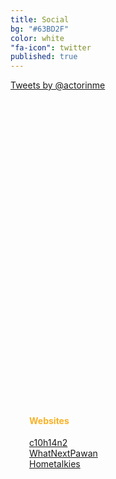 ```yaml
---
title: Social
bg: "#63BD2F"
color: white
"fa-icon": twitter
published: true
---
```



<div>

<div style="width:500px; height:500px;float:left">
<a class="twitter-timeline" href="https://twitter.com/actorinme" data-widget-id="531254831831191552">Tweets by @actorinme</a>
<script>!function(d,s,id){var js,fjs=d.getElementsByTagName(s)[0],p=/^http:/.test(d.location)?'http':'https';if(!d.getElementById(id)){js=d.createElement(s);js.id=id;js.src=p+"://platform.twitter.com/widgets.js";fjs.parentNode.insertBefore(js,fjs);}}(document,"script","twitter-wjs");</script>
</div>


<div  style="float: left; margin-left:30px;" class="fb-like-box" data-href="https://www.facebook.com/C10H14N2thefilm" data-colorscheme="dark" data-show-faces="true" data-header="true" data-stream="false" data-show-border="true">
</div>

<div style="float: left;margin-left:30px;">
<br>
<h4 style="color:#fab125"><strong>Websites</strong></h4>
<a href="www.c10h14n2thefilm.com/">c10h14n2</a><br>
<a href="www.whatnextpawan.com/">WhatNextPawan</a><br>
<a href="www.hometalkies.com/">Hometalkies</a>
</div>

</div>














